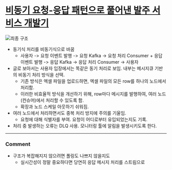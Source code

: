 # [비동기 요청-응답 패턴으로 풀어낸 발주 서비스 개발기](https://oliveyoung.tech/2025-06-30/purchase-order-service/)

![최종 구조](https://oliveyoung.tech/static/4a260740b2edb5291201332fe186c1e3/3004a/third-archi.png)
- 동기식 처리를 비동기식으로 바꿈
    - 사용자 -> 요청 이벤트 발행 -> 요청 Kafka -> 요청 처리 Consumer + 응답 이벤트 발행 -> 응답 Kafka -> 응답 처리 Consumer -> 사용자
- 글로 보아서는 사용자 입장에서는 똑같은 동기 처리로 보임. 내부는 메시지큐 기반의 비동기 처리 방식을 선택.
    - 기존 방식은 엑셀 파일을 업로드하면, 엑셀 파일의 모든 row를 하나의 노드에서 처리함.
    - 이러한 비효율적 방식을 개선하기 위해, row마다 메시지를 발행하여, 여러 노드(컨슈머)에서 처리할 수 있도록 함.
    - 확장과 노드 스케일 아웃하기 쉬워짐.
- 여러 노드에서 처리하면서도 중복 처리 방지에 주의를 기울임.
    - 요청에 대해 식별자를 부여. 요청이 어디로부터 유입되었는지도 기록.
- 처리 중 발생하는 오류는 DLQ 사용. 모니터링 툴에 알림을 발생시키도록 한다.

---

### Comment
- 구조가 복잡해지지 않으려면 폴링도 나쁘지 않을지도
    - 실시간성이 정말 중요하다면 당연히 응답 메시지 처리를 스트림으로
